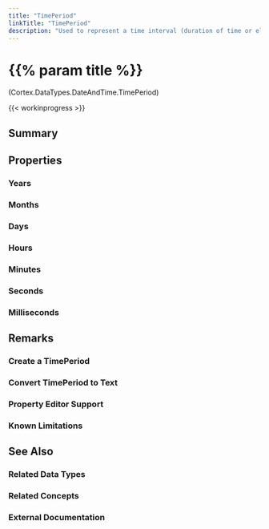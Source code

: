 ```yaml
---
title: "TimePeriod"
linkTitle: "TimePeriod"
description: "Used to represent a time interval (duration of time or elapsed time) that is measured as a positive or negative number of `years`, `months`, `days`, `hours`, `minutes`, `seconds`, and `milliseconds`."
---
```


# {{% param title %}}

<p class="namespace">(Cortex.DataTypes.DateAndTime.TimePeriod)</p>

{{< workinprogress >}}

## Summary

## Properties

### Years

### Months

### Days

### Hours

### Minutes

### Seconds

### Milliseconds

## Remarks

### Create a TimePeriod

### Convert TimePeriod to Text

### Property Editor Support

### Known Limitations

## See Also

### Related Data Types

### Related Concepts

### External Documentation
